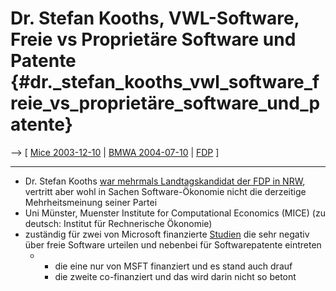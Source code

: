# Dr. Stefan Kooths, VWL-Software, Freie vs Proprietäre Software und Patente {#dr._stefan_kooths_vwl_software_freie_vs_proprietäre_software_und_patente}

\--\> \[ [ Mice 2003-12-10](Mice031210De "wikilink") \| [ BMWA
2004-07-10](Ruegen040710De "wikilink") \| [ FDP](SwpatfdpDe "wikilink")
\]

------------------------------------------------------------------------

-   Dr. Stefan Kooths [war mehrmals Landtagskandidat der FDP in
    NRW](http://mice.uni-muenster.de/team/kooths/ltw2000/index.htm "wikilink"),
    vertritt aber wohl in Sachen Software-Ökonomie nicht die derzeitige
    Mehrheitsmeinung seiner Partei
-   Uni Münster, Muenster Institute for Computational Economics (MICE)
    (zu deutsch: Institut für Rechnerische Ökonomie)
-   zuständig für zwei von Microsoft finanzierte [
    Studien](Mice031210De "wikilink") die sehr negativ über freie
    Software urteilen und nebenbei für Softwarepatente eintreten
    -   -   die eine nur von MSFT finanziert und es stand auch drauf
        -   die zweite co-finanziert und das wird darin nicht so betont
